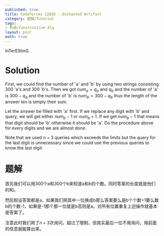 ```yaml
---
published: true
title: Codeforces 1282D - Enchanted Artifact
category: 题解/Tutorial
tags: 
- 构造/Constructive Alg
layout: post
math: true
---
```

InTerEStinG.
<!-- more -->
# Solution

First, we could find the number of 'a' and 'b' by using two strings consisting 300 'a's and 300 'b's. Then we got $num_a=q_a$ and $q_b$ and the number of 'a' is $300-q_a$ and the number of 'b' is $num_b=300-q_b$ thus the length of the answer $len$ is simply their sum.

Let the answer be filled with 'a' first. If we replace any digit with 'b' and query, we will get either $num_b-1$ or $num_b+1$. If we get $num_b-1$ that means that digit should be 'b' otherwise it should be 'a'. Do the procedure above for every digits and we are almost done.

Note that we used $n+3$ queries which exceeds the limits but the query for the last digit is unnecessary since we could use the previous queries to know the last digit.

# 题解

首先我们可以用300个a和300个b来知道a和b的个数。同时答案的长度就是他们的和。

然后假设答案都是a，如果我们把其中一位换成b那么答案要么是b个个数+1要么数b的个数-1，如果是-1那个那一位就是b否则是a。对所有位置重复上述操作就基本是答案了。

注意此时我们用了$n+3$次询问，超过了限制，但其实最后一位不用询问，用前面的信息就能算出来。